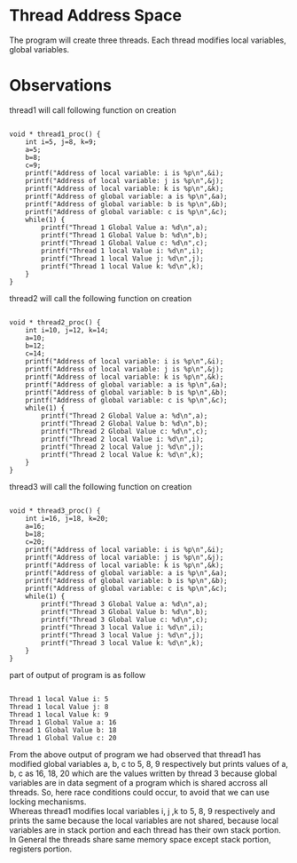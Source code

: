 # Thread Address Space

The program will create three threads. Each thread modifies local variables, global variables.

# Observations

thread1 will call following function on creation

```{c}

void * thread1_proc() {
    int i=5, j=8, k=9;
    a=5;
    b=8;
    c=9;
    printf("Address of local variable: i is %p\n",&i);
    printf("Address of local variable: j is %p\n",&j);
    printf("Address of local variable: k is %p\n",&k);
    printf("Address of global variable: a is %p\n",&a);
    printf("Address of global variable: b is %p\n",&b);
    printf("Address of global variable: c is %p\n",&c);
    while(1) {
        printf("Thread 1 Global Value a: %d\n",a);
        printf("Thread 1 Global Value b: %d\n",b);
        printf("Thread 1 Global Value c: %d\n",c);
        printf("Thread 1 local Value i: %d\n",i);
        printf("Thread 1 local Value j: %d\n",j);
        printf("Thread 1 local Value k: %d\n",k);
    }
}

```

thread2 will call the following function on creation

```{c}

void * thread2_proc() {
    int i=10, j=12, k=14;   
    a=10;
    b=12;
    c=14;
    printf("Address of local variable: i is %p\n",&i);
    printf("Address of local variable: j is %p\n",&j);
    printf("Address of local variable: k is %p\n",&k);
    printf("Address of global variable: a is %p\n",&a);
    printf("Address of global variable: b is %p\n",&b);
    printf("Address of global variable: c is %p\n",&c);
    while(1) {
        printf("Thread 2 Global Value a: %d\n",a);
        printf("Thread 2 Global Value b: %d\n",b);
        printf("Thread 2 Global Value c: %d\n",c);
        printf("Thread 2 local Value i: %d\n",i);
        printf("Thread 2 local Value j: %d\n",j);
        printf("Thread 2 local Value k: %d\n",k);
    }
}

```

thread3 will call the following function on creation

```{c}

void * thread3_proc() {
    int i=16, j=18, k=20;    
    a=16;
    b=18;
    c=20;
    printf("Address of local variable: i is %p\n",&i);
    printf("Address of local variable: j is %p\n",&j);
    printf("Address of local variable: k is %p\n",&k);
    printf("Address of global variable: a is %p\n",&a);
    printf("Address of global variable: b is %p\n",&b);
    printf("Address of global variable: c is %p\n",&c);
    while(1) {
        printf("Thread 3 Global Value a: %d\n",a);
        printf("Thread 3 Global Value b: %d\n",b);
        printf("Thread 3 Global Value c: %d\n",c);
        printf("Thread 3 local Value i: %d\n",i);
        printf("Thread 3 local Value j: %d\n",j);
        printf("Thread 3 local Value k: %d\n",k);
    }
}

```

part of output of program is as follow

```{sh}

Thread 1 local Value i: 5
Thread 1 local Value j: 8
Thread 1 local Value k: 9
Thread 1 Global Value a: 16
Thread 1 Global Value b: 18
Thread 1 Global Value c: 20

```

From the above output of program we had observed that thread1 has modified global variables a, b, c to 5, 8, 9 respectively but prints values of a, b, c as 16, 18, 20 which are the values written by thread 3 because global variables are in data segment of a program which is shared accross all threads. So, here race conditions could occur, to avoid that we can use locking mechanisms. <br>
Whereas thread1 modifies local variables i, j ,k to 5, 8, 9 respectively and prints the same because the local variables are not shared, because local variables are in stack portion and each thread has their own stack portion.<br>
In General the threads share same memory space except stack portion, registers portion.
